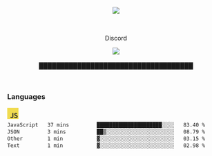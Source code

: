 <p align="center">
  <img src="https://lewd.pics/p/46r1.png">
</p>
‎<p align="center">Discord</p>

<p align="center">
  <img src="https://discord.c99.nl/widget/theme-2/287977955240706060.png">
</p>

<p align="center">████████████████████████████████████</p></br>

### Languages

<img align="left" alt="JavaScript" width="26px" src="https://raw.githubusercontent.com/github/explore/80688e429a7d4ef2fca1e82350fe8e3517d3494d/topics/javascript/javascript.png" /></br>

<!--START_SECTION:waka-->
```text
JavaScript   37 mins         █████████████████████░░░░   83.40 % 
JSON         3 mins          ██▒░░░░░░░░░░░░░░░░░░░░░░   08.79 % 
Other        1 min           ▓░░░░░░░░░░░░░░░░░░░░░░░░   03.15 % 
Text         1 min           ▓░░░░░░░░░░░░░░░░░░░░░░░░   02.98 % 
```
<!--END_SECTION:waka-->
